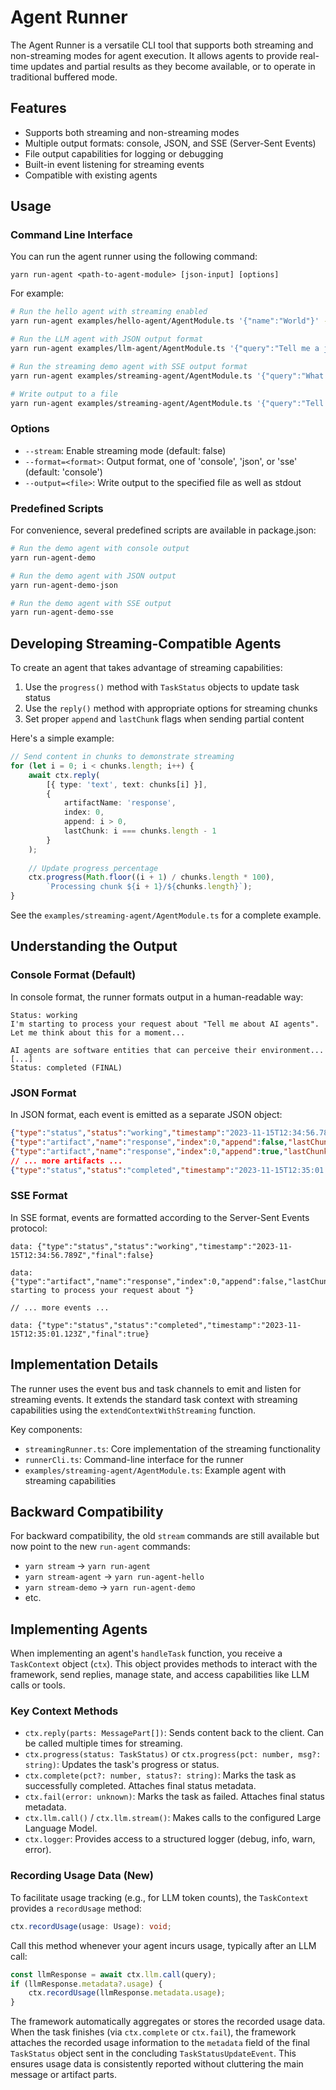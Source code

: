 # Agent Runner

The Agent Runner is a versatile CLI tool that supports both streaming and non-streaming modes for agent execution. It allows agents to provide real-time updates and partial results as they become available, or to operate in traditional buffered mode.

## Features

- Supports both streaming and non-streaming modes
- Multiple output formats: console, JSON, and SSE (Server-Sent Events)
- File output capabilities for logging or debugging
- Built-in event listening for streaming events
- Compatible with existing agents

## Usage

### Command Line Interface

You can run the agent runner using the following command:

```
yarn run-agent <path-to-agent-module> [json-input] [options]
```

For example:

```bash
# Run the hello agent with streaming enabled
yarn run-agent examples/hello-agent/AgentModule.ts '{"name":"World"}' --stream

# Run the LLM agent with JSON output format
yarn run-agent examples/llm-agent/AgentModule.ts '{"query":"Tell me a joke"}' --stream --format=json

# Run the streaming demo agent with SSE output format
yarn run-agent examples/streaming-agent/AgentModule.ts '{"query":"What is AI?"}' --stream --format=sse

# Write output to a file
yarn run-agent examples/streaming-agent/AgentModule.ts '{"query":"Tell me a story"}' --stream --output=output.txt
```

### Options

- `--stream`: Enable streaming mode (default: false)
- `--format=<format>`: Output format, one of 'console', 'json', or 'sse' (default: 'console')
- `--output=<file>`: Write output to the specified file as well as stdout

### Predefined Scripts

For convenience, several predefined scripts are available in package.json:

```bash
# Run the demo agent with console output
yarn run-agent-demo

# Run the demo agent with JSON output
yarn run-agent-demo-json

# Run the demo agent with SSE output
yarn run-agent-demo-sse
```

## Developing Streaming-Compatible Agents

To create an agent that takes advantage of streaming capabilities:

1. Use the `progress()` method with `TaskStatus` objects to update task status
2. Use the `reply()` method with appropriate options for streaming chunks
3. Set proper `append` and `lastChunk` flags when sending partial content

Here's a simple example:

```typescript
// Send content in chunks to demonstrate streaming
for (let i = 0; i < chunks.length; i++) {
    await ctx.reply(
        [{ type: 'text', text: chunks[i] }],
        {
            artifactName: 'response',
            index: 0,
            append: i > 0,
            lastChunk: i === chunks.length - 1
        }
    );
    
    // Update progress percentage
    ctx.progress(Math.floor((i + 1) / chunks.length * 100), 
        `Processing chunk ${i + 1}/${chunks.length}`);
}
```

See the `examples/streaming-agent/AgentModule.ts` for a complete example.

## Understanding the Output

### Console Format (Default)

In console format, the runner formats output in a human-readable way:

```
Status: working
I'm starting to process your request about "Tell me about AI agents". 
Let me think about this for a moment...

AI agents are software entities that can perceive their environment...
[...]
Status: completed (FINAL)
```

### JSON Format

In JSON format, each event is emitted as a separate JSON object:

```json
{"type":"status","status":"working","timestamp":"2023-11-15T12:34:56.789Z","final":false}
{"type":"artifact","name":"response","index":0,"append":false,"lastChunk":false,"content":"I'm starting to process your request about "}
{"type":"artifact","name":"response","index":0,"append":true,"lastChunk":false,"content":"\"Tell me about AI agents\". "}
// ... more artifacts ...
{"type":"status","status":"completed","timestamp":"2023-11-15T12:35:01.123Z","final":true}
```

### SSE Format

In SSE format, events are formatted according to the Server-Sent Events protocol:

```
data: {"type":"status","status":"working","timestamp":"2023-11-15T12:34:56.789Z","final":false}

data: {"type":"artifact","name":"response","index":0,"append":false,"lastChunk":false,"content":"I'm starting to process your request about "}

// ... more events ...

data: {"type":"status","status":"completed","timestamp":"2023-11-15T12:35:01.123Z","final":true}
```

## Implementation Details

The runner uses the event bus and task channels to emit and listen for streaming events. It extends the standard task context with streaming capabilities using the `extendContextWithStreaming` function.

Key components:

- `streamingRunner.ts`: Core implementation of the streaming functionality
- `runnerCli.ts`: Command-line interface for the runner
- `examples/streaming-agent/AgentModule.ts`: Example agent with streaming capabilities

## Backward Compatibility

For backward compatibility, the old `stream` commands are still available but now point to the new `run-agent` commands:

- `yarn stream` → `yarn run-agent`
- `yarn stream-agent` → `yarn run-agent-hello`
- `yarn stream-demo` → `yarn run-agent-demo`
- etc.

## Implementing Agents

When implementing an agent's `handleTask` function, you receive a `TaskContext` object (`ctx`). This object provides methods to interact with the framework, send replies, manage state, and access capabilities like LLM calls or tools.

### Key Context Methods

*   `ctx.reply(parts: MessagePart[])`: Sends content back to the client. Can be called multiple times for streaming.
*   `ctx.progress(status: TaskStatus)` or `ctx.progress(pct: number, msg?: string)`: Updates the task's progress or status.
*   `ctx.complete(pct?: number, status?: string)`: Marks the task as successfully completed. Attaches final status metadata.
*   `ctx.fail(error: unknown)`: Marks the task as failed. Attaches final status metadata.
*   `ctx.llm.call()` / `ctx.llm.stream()`: Makes calls to the configured Large Language Model.
*   `ctx.logger`: Provides access to a structured logger (debug, info, warn, error).

### Recording Usage Data (New)

To facilitate usage tracking (e.g., for LLM token counts), the `TaskContext` provides a `recordUsage` method:

```typescript
ctx.recordUsage(usage: Usage): void;
```

Call this method whenever your agent incurs usage, typically after an LLM call:

```typescript
const llmResponse = await ctx.llm.call(query);
if (llmResponse.metadata?.usage) {
    ctx.recordUsage(llmResponse.metadata.usage);
}
```

The framework automatically aggregates or stores the recorded usage data. When the task finishes (via `ctx.complete` or `ctx.fail`), the framework attaches the recorded usage information to the `metadata` field of the final `TaskStatus` object sent in the concluding `TaskStatusUpdateEvent`. This ensures usage data is consistently reported without cluttering the main message or artifact parts. 